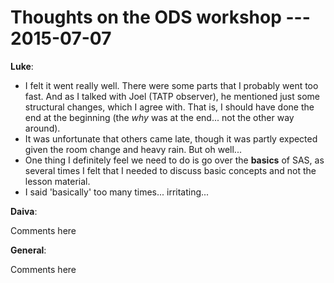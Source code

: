 Thoughts on the ODS workshop --- 2015-07-07
===========================================

**Luke**:

- I felt it went really well.  There were some parts that I probably
  went too fast.  And as I talked with Joel (TATP observer), he
  mentioned just some structural changes, which I agree with.  That
  is, I should have done the end at the beginning (the *why* was at
  the end... not the other way around).
- It was unfortunate that others came late, though it was partly
  expected given the room change and heavy rain.  But oh well...
- One thing I definitely feel we need to do is go over the **basics**
  of SAS, as several times I felt that I needed to discuss basic
  concepts and not the lesson material.
- I said 'basically' too many times... irritating...


**Daiva**:

Comments here

**General**:

Comments here
